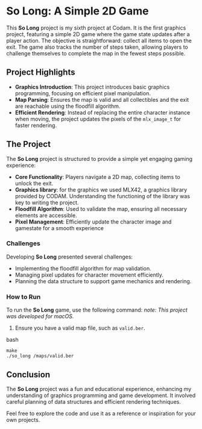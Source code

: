 # So Long: A Simple 2D Game

This **So Long** project is my sixth project at Codam. It is the first graphics project, featuring a simple 2D game where the game state updates after a player action. The objective is straightforward: collect all items to open the exit. The game also tracks the number of steps taken, allowing players to challenge themselves to complete the map in the fewest steps possible.

## Project Highlights

- **Graphics Introduction**: This project introduces basic graphics programming, focusing on efficient pixel manipulation.
- **Map Parsing**: Ensures the map is valid and all collectibles and the exit are reachable using the floodfill algorithm.
- **Efficient Rendering**: Instead of replacing the entire character instance when moving, the project updates the pixels of the `mlx_image_t` for faster rendering.

## The Project

The **So Long** project is structured to provide a simple yet engaging gaming experience:

- **Core Functionality**: Players navigate a 2D map, collecting items to unlock the exit.
- **Graphics library**: for the graphics we used MLX42, a graphics library provided by CODAM. Understanding the functioning of the library was key to writing the project.
- **Floodfill Algorithm**: Used to validate the map, ensuring all necessary elements are accessible.
- **Pixel Management**: Efficiently update the character image and gamestate for a smooth experience

### Challenges

Developing **So Long** presented several challenges:

- Implementing the floodfill algorithm for map validation.
- Managing pixel updates for character movement efficiently.
- Planning the data structure to support game mechanics and rendering.

### How to Run

To run the **So Long** game, use the following command:
*note: This project was developed for macOS.*

1. Ensure you have a valid map file, such as `valid.ber`.

bash
```
make
./so_long /maps/valid.ber
```


## Conclusion

The **So Long** project was a fun and educational experience, enhancing my understanding of graphics programming and game development. It involved careful planning of data structures and efficient rendering techniques. 

Feel free to explore the code and use it as a reference or inspiration for your own projects.